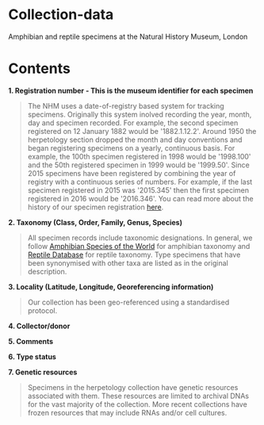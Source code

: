 # Collection-data
Amphibian and reptile specimens at the Natural History Museum, London

# Contents
**1. Registration number - This is the museum identifier for each specimen** 
>The NHM uses a date-of-registry based system for tracking specimens. Originally this system inolved recording the year, month, day and specimen recorded. For example, the second specimen registered on 12 January 1882 would be '1882.1.12.2'. Around 1950 the herpetology section dropped the month and day conventions and began registering specimens on a yearly, continuous basis. For example, the 100th specimen registered in 1998 would be '1998.100' and the 50th registered specimen in 1999 would be '1999.50'. Since 2015 specimens have been registered by combining the year of registry with a continuous series of numbers. For example, if the last specimen registered in 2015 was '2015.345' then the first specimen registered in 2016 would be '2016.346'. You can read more about the history of our specimen registration [here](https://nhm-herpetology.github.io/registration-history).    

**2. Taxonomy (Class, Order, Family, Genus, Species)** 
>All specimen records include taxonomic designations. In general, we follow [Amphibian Species of the World](http://research.amnh.org/vz/herpetology/amphibia/) for amphibian taxonomy and [Reptile Database](http://www.reptile-database.org/) for reptile taxonomy. Type specimens that have been synonymised with other taxa are listed as in the original description.  

**3. Locality (Latitude, Longitude, Georeferencing information)**
>Our collection has been geo-referenced using a standardised protocol. 

**4. Collector/donor** 

**5. Comments**

**6. Type status**

**7. Genetic resources**
>Specimens in the herpetology collection have genetic resources associated with them. These resources are limited to archival DNAs for the vast majority of the collection. More recent collections have frozen resources that may include RNAs and/or cell cultures.   

